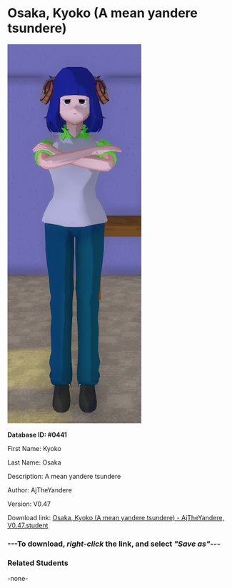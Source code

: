 # Osaka, Kyoko (A mean yandere tsundere)

<img src="Files/Images/Osaka, Kyoko (A mean yandere tsundere).png" title="Osaka, Kyoko (A mean yandere tsundere) - AjTheYandere, V0.47">

**Database ID: #0441**

First Name: Kyoko

Last Name: Osaka

Description: A mean yandere tsundere

Author: AjTheYandere

Version: V0.47

Download link: <a href="https://raw.githubusercontent.com/Arbiter1223/Daigaku-Gurashi-Custom-Students/master/Files/Studen%20Files/Osaka%2C%20Kyoko%20(A%20mean%20yandere%20tsundere)%20-%20AjTheYandere%2C%20V0.47.student">Osaka, Kyoko (A mean yandere tsundere) - AjTheYandere, V0.47.student</a>

### ---**To download, _right-click_ the link, and select _"Save as"_**---

### Related Students

-none-
